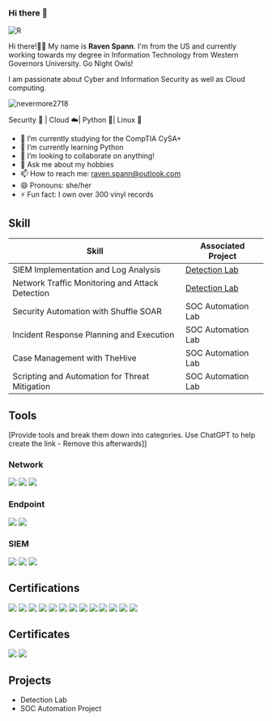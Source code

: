 ### Hi there 👋
![R](https://github.com/nevermore2718/nevermore2718/assets/135075894/212fc43b-bd6b-466c-a46d-faca539dfb23)

Hi there!👋🏻 My name is **Raven Spann**. I'm from the US and currently working towards my degree in Information Technology from Western Governors University. Go Night Owls!

I am passionate about Cyber and Information Security as well as Cloud computing.

![nevermore2718](https://github.com/nevermore2718/nevermore2718/assets/135075894/6c05976b-efd8-4018-9899-a4371723c829)

Security :closed_lock_with_key: | Cloud :cloud:| Python :snake:| Linux :penguin:

- 🔭 I’m currently studying for the CompTIA CySA+
- 🌱 I’m currently learning Python
- 👯 I’m looking to collaborate on anything!
- 💬 Ask me about my hobbies
- 📫 How to reach me: raven.spann@outlook.com
- 😄 Pronouns: she/her
- ⚡ Fun fact: I own over 300 vinyl records
  

## Skill
| Skill                                         | Associated Project         |
|-----------------------------------------------|----------------------------|
| SIEM Implementation and Log Analysis          | <a href="https://google.com">Detection Lab</a>|
| Network Traffic Monitoring and Attack Detection | <a href="https://google.com">Detection Lab</a>|
| Security Automation with Shuffle SOAR         | SOC Automation Lab|
| Incident Response Planning and Execution      | SOC Automation Lab|
| Case Management with TheHive                  | SOC Automation Lab|
| Scripting and Automation for Threat Mitigation | SOC Automation Lab|

## Tools
[Provide tools and break them down into categories. Use ChatGPT to help create the link - Remove this afterwards]]

### Network
<div>
    <img src="https://img.shields.io/badge/-Wireshark-1679A7?&style=for-the-badge&logo=Wireshark&logoColor=white" />
    <img src="https://img.shields.io/badge/-Suricata-EF3B2D?&style=for-the-badge&logo=Suricata&logoColor=white" />
    <img src="https://img.shields.io/badge/-Zeek-777BB4?&style=for-the-badge&logo=Zeek&logoColor=white" />
</div>

### Endpoint
<div>
    <img src="https://img.shields.io/badge/-Microsoft_Defender_for_Endpoint-00A4EF?&style=for-the-badge&logo=Microsoft&logoColor=white" />
    <img src="https://img.shields.io/badge/-Velociraptor-4B275F?&style=for-the-badge&logo=Velociraptor&logoColor=white" />
</div>

### SIEM
<div>
    <img src="https://img.shields.io/badge/-Microsoft_Sentinel-0078D4?&style=for-the-badge&logo=Microsoft&logoColor=white" />
    <img src="https://img.shields.io/badge/-Splunk-000000?&style=for-the-badge&logo=Splunk&logoColor=white" />
    <img src="https://img.shields.io/badge/-Elastic-005571?&style=for-the-badge&logo=Elastic&logoColor=white" />
</div>

## Certifications
<div>
<img src="https://img.shields.io/badge/-Security%2B-FF0000?&style=for-the-badge&logo=CompTIA&logoColor=white" />
<img src="https://img.shields.io/badge/-Network%2B-007ACC?&style=for-the-badge&logo=CompTIA&logoColor=white" />
<img src="https://img.shields.io/badge/-A%2B-4D4D4D?&style=for-the-badge&logo=CompTIA&logoColor=white" />
<img src="https://img.shields.io/badge/-CySA%2B-c7135b?&style=for-the-badge&logo=CompTIA&logoColor=white" />
<img src="https://img.shields.io/badge/-Linux%2B-a3cd3f?&style=for-the-badge&logo=CompTIA&logoColor=white" />
<img src="https://img.shields.io/badge/-Cloud_Essentials%2B-ff7e38?&style=for-the-badge&logo=CompTIA&logColor=white" />
<img src="https://img.shields.io/badge/-Project%2B-f23390?&style=for-the-badge&logo=CompTIA&logoColor=white" />
<img src="https://img.shields.io/badge/-Azure_Fundamentals-00008b?&style=for-the-badge&logo=Microsoft&logoColor=white" />
<img src="https://img.shields.io/badge/-Security_Compliance_and_Identity_Fundamentals-00008b?&style=for-the-badge&logo=Microsoft&logoColor=white" />
<img src="https://img.shields.io/badge/-ITILv4-470d7d?&style=for-the-badge&logo=AXELOS&logoColor=white" />
<img src="https://img.shields.io/badge/-CIW_User_Interface_Designer-ffff00?&style=for-the-badge&" />
<img src="https://img.shields.io/badge/-CIW_Advanced_HTML5_CC3_Specialist-ba55d3?&style=for-the-badge" />
<img src="https://img.shields.io/badge/-CIW_Site_Development_Associate-b22222?&style=for-the-badge" />

## Certificates
<img src="https://img.shields.io/badge/-IT_Support_Professional-38761d?&style=for-the-badge&logo=Google&logoColor=white" />
<img src="https://img.shields.io/badge/-Cybersecurity_Professional-38761d?&style=for-the-badge&logo=Google&logoColor=white" />

## Projects
- Detection Lab
- SOC Automation Project
